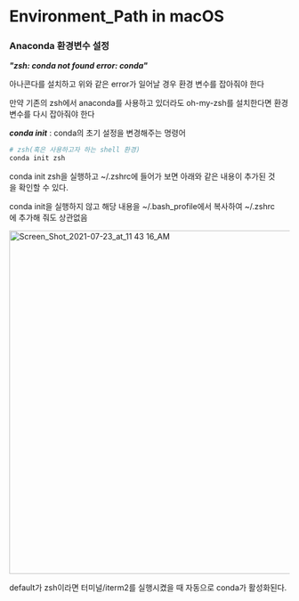 # Environment_Path in macOS

### Anaconda 환경변수 설정

***"zsh: conda not found error: conda"***

아나콘다를 설치하고 위와 같은 error가 일어날 경우 환경 변수를 잡아줘야 한다

만약 기존의 zsh에서 anaconda를 사용하고 있더라도 oh-my-zsh를 설치한다면 환경 변수를 다시 잡아줘야 한다

***conda init*** : conda의 초기 설정을 변경해주는 명령어

```bash
# zsh(혹은 사용하고자 하는 shell 환경) 
conda init zsh
```

conda init zsh을 실행하고 ~/.zshrc에 들어가 보면 아래와 같은 내용이 추가된 것을 확인할 수 있다.

conda init을 실행하지 않고 해당 내용을 ~/.bash_profile에서 복사하여 ~/.zshrc에 추가해 줘도 상관없음

<img width="617" alt="Screen_Shot_2021-07-23_at_11 43 16_AM" src="https://user-images.githubusercontent.com/54128055/126733830-c289b46b-d115-4dc5-9027-ded08874b6e7.png">

default가 zsh이라면 터미널/iterm2를 실행시켰을 때 자동으로 conda가 활성화된다.

